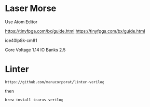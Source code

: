 # Laser Morse

Use Atom Editor


https://tinyfpga.com/bx/guide.html
https://tinyfpga.com/bx/guide.html

ice40lp8k-cm81

Core Voltage 1.14
IO Banks 2.5



# Linter

```
https://github.com/manucorporat/linter-verilog
```

then

```
brew install icarus-verilog
```